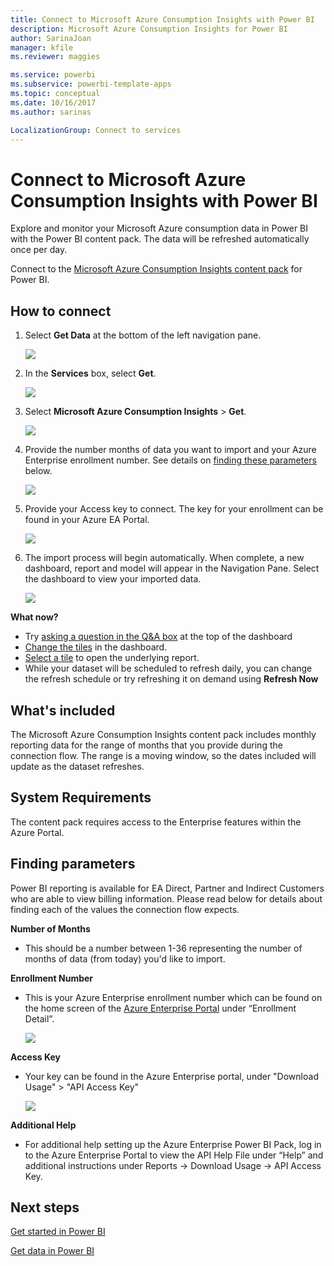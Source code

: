 ```yaml
---
title: Connect to Microsoft Azure Consumption Insights with Power BI
description: Microsoft Azure Consumption Insights for Power BI
author: SarinaJoan
manager: kfile
ms.reviewer: maggies

ms.service: powerbi
ms.subservice: powerbi-template-apps
ms.topic: conceptual
ms.date: 10/16/2017
ms.author: sarinas

LocalizationGroup: Connect to services
---
```

# Connect to Microsoft Azure Consumption Insights with Power BI
Explore and monitor your Microsoft Azure consumption data in Power BI with the Power BI content pack. The data will be refreshed automatically once per day.

Connect to the [Microsoft Azure Consumption Insights content pack](https://app.powerbi.com/getdata/services/azureconsumption) for Power BI.

## How to connect
1. Select **Get Data** at the bottom of the left navigation pane.
   
    ![](media/service-connect-to-azure-consumption-insights/getdata.png)
2. In the **Services** box, select **Get**.
   
   ![](media/service-connect-to-azure-consumption-insights/services.png)
3. Select **Microsoft Azure Consumption Insights** \> **Get**. 
   
   ![](media/service-connect-to-azure-consumption-insights/mazureconsumption.png)
4. Provide the number months of data you want to import and your Azure Enterprise enrollment number. See details on [finding these parameters](#FindingParams) below.
   
    ![](media/service-connect-to-azure-consumption-insights/azureconsumptionparams.png)
5. Provide your Access key to connect. The key for your enrollment can be found in your Azure EA Portal. 
   
    ![](media/service-connect-to-azure-consumption-insights/msazureconsumptioncreds.png)
6. The import process will begin automatically. When complete, a new dashboard, report and model will appear in the Navigation Pane. Select the dashboard to view your imported data.
   
   ![](media/service-connect-to-azure-consumption-insights/msazureconsumptiondashboard.png)

**What now?**

* Try [asking a question in the Q&A box](consumer/end-user-q-and-a.md) at the top of the dashboard
* [Change the tiles](service-dashboard-edit-tile.md) in the dashboard.
* [Select a tile](consumer/end-user-tiles.md) to open the underlying report.
* While your dataset will be scheduled to refresh daily, you can change the refresh schedule or try refreshing it on demand using **Refresh Now**

## What's included
The Microsoft Azure Consumption Insights content pack includes monthly reporting data for the range of months that you provide during the connection flow. The range is a moving window, so the dates included will update as the dataset refreshes.

## System Requirements
The content pack requires access to the Enterprise features within the Azure Portal. 

<a name="FindingParams"></a>

## Finding parameters
Power BI reporting is available for EA Direct, Partner and Indirect Customers who are able to view billing information. Please read below for details about finding each of the values the connection flow expects.

**Number of Months**

* This should be a number between 1-36 representing the number of months of data (from today) you'd like to import.

**Enrollment Number**

* This is your Azure Enterprise enrollment number which can be found on the home screen of the [Azure Enterprise Portal](https://ea.azure.com/) under “Enrollment Detail”.
  
    ![](media/service-connect-to-azure-consumption-insights/params2.png)

**Access Key**

* Your key can be found in the Azure Enterprise portal, under "Download Usage" > "API Access Key"
  
    ![](media/service-connect-to-azure-consumption-insights/creds2.png)

**Additional Help**

* For additional help setting up the Azure Enterprise Power BI Pack, log in to the Azure Enterprise Portal to view the API Help File under “Help” and additional instructions under Reports -> Download Usage -> API Access Key. 

## Next steps
[Get started in Power BI](service-get-started.md)

[Get data in Power BI](service-get-data.md)

